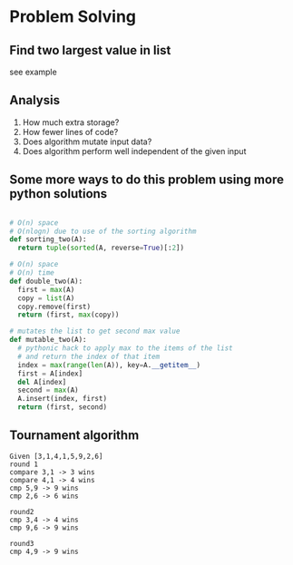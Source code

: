 # Problem Solving

## Find two largest value in list

see example

## Analysis

1. How much extra storage?
2. How fewer lines of code?
3. Does algorithm mutate input data?
4. Does algorithm perform well independent of the given input

## Some more ways to do this problem using more python solutions

```py

# O(n) space
# O(nlogn) due to use of the sorting algorithm
def sorting_two(A):
  return tuple(sorted(A, reverse=True)[:2])

# O(n) space
# O(n) time
def double_two(A):
  first = max(A)
  copy = list(A)
  copy.remove(first)
  return (first, max(copy))

# mutates the list to get second max value
def mutable_two(A):
  # pythonic hack to apply max to the items of the list
  # and return the index of that item
  index = max(range(len(A)), key=A.__getitem__)
  first = A[index]
  del A[index]
  second = max(A)
  A.insert(index, first)
  return (first, second)
```

## Tournament algorithm

```
Given [3,1,4,1,5,9,2,6]
round 1
compare 3,1 -> 3 wins
compare 4,1 -> 4 wins
cmp 5,9 -> 9 wins
cmp 2,6 -> 6 wins

round2
cmp 3,4 -> 4 wins
cmp 9,6 -> 9 wins

round3
cmp 4,9 -> 9 wins


```
